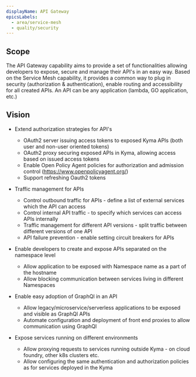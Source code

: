 ```yaml
---
displayName: API Gateway 
epicsLabels:
  - area/service-mesh
  - quality/security  
---
```


## Scope


The API Gateway capability aims to provide a set of functionalities allowing developers to expose, secure and manage their API's in an easy way. 
Based on the Service Mesh capability, it provides a common way to plug in security (authorization & authentication), enable routing and accessibility for all created APIs.
An API can be any application (lambda, GO application, etc.)



## Vision


* Extend authorization strategies for API's
	* OAuth2 server issuing access tokens to exposed Kyma APIs (both user and non-user oriented tokens)
	* OAuth2 proxy securing exposed APIs in Kyma, allowing access based on issued access tokens 
	* Enable Open Policy Agent policies for authorization and admission control (https://www.openpolicyagent.org/)
	* Support refreshing Oauth2 tokens	
	
* Traffic management for APIs
	* Control outbound traffic for APIs - define a list of external services which the API can access
	* Control internal API traffic - to specify which services can access APIs internally
	* Traffic management for different API versions - split traffic between different versions of one API
	* API failure prevention - enable setting circuit breakers for APIs
	  
* Enable developers to create and expose APIs separated on the namespace level
    * Allow application to be exposed with Namespace name as a part of the hostname
    * Allow blocking communication between services living in different Namespaces
    
* Enable easy adoption of GraphQl in an API 
    * Allow legacy/microservice/serverless applications to be exposed and visible as GraphQl APIs 
    * Automate configuration and deployment of front end proxies to allow communication using GraphQl
  
* Expose services running on different environments
    * Allow proxying requests to services running outside Kyma - on cloud foundry, other k8s clusters etc.
    * Allow configuring the same authentication and authorization policies as for services deployed in the Kyma
    
	